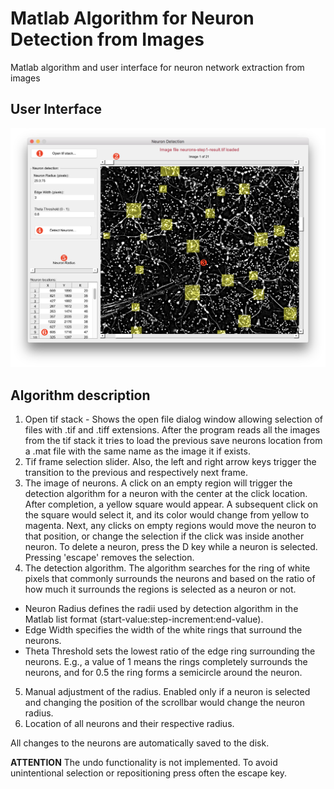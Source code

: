 # Matlab Algorithm for Neuron Detection from Images
Matlab algorithm and user interface for neuron network extraction from images

## User Interface
![Graphical interface screenshot](https://raw.githubusercontent.com/valeriu-balaban/matlab-neuron-detection-2d/master/user-interface.png)

## Algorithm description

1. Open tif stack - Shows the open file dialog window allowing selection of files with .tif and .tiff extensions. After the program reads all the images from the tif stack it tries to load the previous save neurons location from a .mat file with the same name as the image it if exists.
2. Tif frame selection slider. Also, the left and right arrow keys trigger the transition to the previous and respectively next frame.
3. The image of neurons. A click on an empty region will trigger the detection algorithm for a neuron with the center at the click location. After completion, a yellow square would appear. A subsequent click on the square would select it, and its color would change from yellow to magenta. Next, any clicks on empty regions would move the neuron to that position, or change the selection if the click was inside another neuron. To delete a neuron, press the D key while a neuron is selected. Pressing 'escape' removes the selection.
4. The detection algorithm. The algorithm searches for the ring of white pixels that commonly surrounds the neurons and based on the ratio of how much it surrounds the regions is selected as a neuron or not.
  * Neuron Radius defines the radii used by detection algorithm in the Matlab list format (start-value:step-increment:end-value).
  * Edge Width specifies the width of the white rings that surround the neurons.
  * Theta Threshold sets the lowest ratio of the edge ring surrounding the neurons. E.g., a value of 1 means the rings completely surrounds the neurons, and for 0.5 the ring forms a semicircle around the neuron.
5. Manual adjustment of the radius. Enabled only if a neuron is selected and changing the position of the scrollbar would change the neuron radius.
6. Location of all neurons and their respective radius.

All changes to the neurons are automatically saved to the disk.

__ATTENTION__ The undo functionality is not implemented.  To avoid unintentional selection or repositioning press often the escape key.
